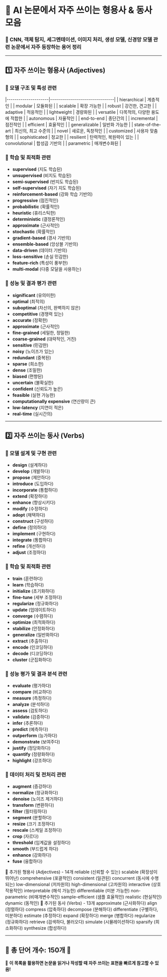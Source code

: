 # 📘 AI 논문에서 자주 쓰이는 형용사 & 동사 모음
### 📌 CNN, 객체 탐지, 세그멘테이션, 이미지 처리, 생성 모델, 신경망 모델 관련 논문에서 자주 등장하는 용어 정리
---

## 1️⃣ 자주 쓰이는 형용사 (Adjectives)

### 📌 모델 구조 및 특성 관련
|---------------------|--------------------------------|
| hierarchical       | 계층적인                        |
| modular           | 모듈화된                        |
| scalable          | 확장 가능한                      |
| robust            | 강건한, 견고한                   |
| adaptive          | 적응적인                        |
| lightweight       | 경량화된                        |
| versatile        | 다목적의, 다양한 용도에 적합한    |
| autonomous       | 자율적인                        |
| end-to-end       | 종단간의                        |
| incremental      | 점진적인                        |
| efficient        | 효율적인                        |
| generalizable    | 일반화 가능한                   |
| state-of-the-art | 최신의, 최고 수준의             |
| novel            | 새로운, 독창적인                 |
| customized       | 사용자 맞춤형의                 |
| sophisticated    | 정교한                          |
| resilient        | 탄력적인, 복원력이 있는          |
| convolutional    | 합성곱 기반의                   |
| parametric       | 매개변수화된                    |

### 📌 학습 및 최적화 관련
- **supervised** (지도 학습된)
- **unsupervised** (비지도 학습된)
- **semi-supervised** (반지도 학습된)
- **self-supervised** (자기 지도 학습된)
- **reinforcement-based** (강화 학습 기반의)
- **progressive** (점진적인)
- **probabilistic** (확률적인)
- **heuristic** (휴리스틱한)
- **deterministic** (결정론적인)
- **approximate** (근사적인)
- **stochastic** (확률적인)
- **gradient-based** (경사 기반의)
- **ensemble-based** (앙상블 기반의)
- **data-driven** (데이터 기반의)
- **loss-sensitive** (손실 민감한)
- **feature-rich** (특성이 풍부한)
- **multi-modal** (다중 모달을 사용하는)

### 📌 성능 및 결과 평가 관련
- **significant** (유의미한)
- **optimal** (최적의)
- **suboptimal** (차선의, 완벽하지 않은)
- **competitive** (경쟁력 있는)
- **accurate** (정확한)
- **approximate** (근사적인)
- **fine-grained** (세밀한, 정밀한)
- **coarse-grained** (대략적인, 거친)
- **sensitive** (민감한)
- **noisy** (노이즈가 있는)
- **redundant** (중복된)
- **sparse** (희소한)
- **dense** (조밀한)
- **biased** (편향된)
- **uncertain** (불확실한)
- **confident** (신뢰도가 높은)
- **feasible** (실현 가능한)
- **computationally expensive** (연산량이 큰)
- **low-latency** (지연이 적은)
- **real-time** (실시간의)

---

## 2️⃣ 자주 쓰이는 동사 (Verbs)

### 📌 모델 설계 및 구현 관련
- **design** (설계하다)
- **develop** (개발하다)
- **propose** (제안하다)
- **introduce** (도입하다)
- **incorporate** (통합하다)
- **extend** (확장하다)
- **enhance** (향상시키다)
- **modify** (수정하다)
- **adopt** (채택하다)
- **construct** (구성하다)
- **define** (정의하다)
- **implement** (구현하다)
- **integrate** (통합하다)
- **refine** (개선하다)
- **adjust** (조정하다)

### 📌 학습 및 최적화 관련
- **train** (훈련하다)
- **learn** (학습하다)
- **initialize** (초기화하다)
- **fine-tune** (세부 조정하다)
- **regularize** (정규화하다)
- **update** (업데이트하다)
- **converge** (수렴하다)
- **optimize** (최적화하다)
- **stabilize** (안정화하다)
- **generalize** (일반화하다)
- **extract** (추출하다)
- **encode** (인코딩하다)
- **decode** (디코딩하다)
- **cluster** (군집화하다)

### 📌 성능 평가 및 결과 분석 관련
- **evaluate** (평가하다)
- **compare** (비교하다)
- **measure** (측정하다)
- **analyze** (분석하다)
- **assess** (검토하다)
- **validate** (검증하다)
- **infer** (추론하다)
- **predict** (예측하다)
- **outperform** (능가하다)
- **demonstrate** (보여주다)
- **justify** (정당화하다)
- **quantify** (정량화하다)
- **highlight** (강조하다)

### 📌 데이터 처리 및 전처리 관련
- **augment** (증강하다)
- **normalize** (정규화하다)
- **denoise** (노이즈 제거하다)
- **transform** (변환하다)
- **filter** (필터링하다)
- **segment** (분할하다)
- **resize** (크기 조정하다)
- **rescale** (스케일 조정하다)
- **crop** (자르다)
- **threshold** (임계값을 설정하다)
- **smooth** (부드럽게 하다)
- **enhance** (강화하다)
- **fuse** (융합하다)

📌 추가된 형용사 (Adjectives) - 14개
reliable (신뢰할 수 있는)
scalable (확장성이 뛰어난)
comprehensive (포괄적인)
consistent (일관된)
concurrent (동시에 수행되는)
low-dimensional (저차원의)
high-dimensional (고차원의)
interactive (상호작용적인)
interpretable (해석 가능한)
differentiable (미분 가능한)
non-parametric (비매개변수적인)
sample-efficient (샘플 효율적인)
realistic (현실적인)
dynamic (동적인)
📌 추가된 동사 (Verbs) - 13개
approximate (근사화하다)
align (정렬하다)
compress (압축하다)
decompose (분해하다)
differentiate (구별하다, 미분하다)
estimate (추정하다)
expand (확장하다)
merge (병합하다)
regularize (정규화하다)
retrieve (검색하다, 불러오다)
simulate (시뮬레이션하다)
sparsify (희소화하다)
synthesize (합성하다)

---

## **📌 총 단어 개수: 150개** 🎯

🚀 **이 목록을 활용하면 논문을 읽거나 작성할 때 자주 쓰이는 표현을 빠르게 참고할 수 있음!**
